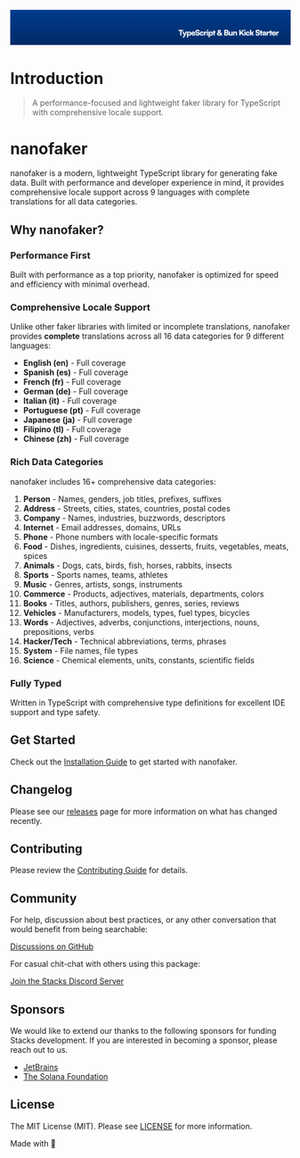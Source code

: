 <p align="center"><img src="https://github.com/stacksjs/nanofaker/blob/main/.github/art/cover.jpg?raw=true" alt="Social Card of this repo"></p>

# Introduction

> A performance-focused and lightweight faker library for TypeScript with comprehensive locale support.

# nanofaker

nanofaker is a modern, lightweight TypeScript library for generating fake data. Built with performance and developer experience in mind, it provides comprehensive locale support across 9 languages with complete translations for all data categories.

## Why nanofaker?

### Performance First
Built with performance as a top priority, nanofaker is optimized for speed and efficiency with minimal overhead.

### Comprehensive Locale Support
Unlike other faker libraries with limited or incomplete translations, nanofaker provides **complete** translations across all 16 data categories for 9 different languages:

- **English (en)** - Full coverage
- **Spanish (es)** - Full coverage
- **French (fr)** - Full coverage
- **German (de)** - Full coverage
- **Italian (it)** - Full coverage
- **Portuguese (pt)** - Full coverage
- **Japanese (ja)** - Full coverage
- **Filipino (tl)** - Full coverage
- **Chinese (zh)** - Full coverage

### Rich Data Categories

nanofaker includes 16+ comprehensive data categories:

1. **Person** - Names, genders, job titles, prefixes, suffixes
2. **Address** - Streets, cities, states, countries, postal codes
3. **Company** - Names, industries, buzzwords, descriptors
4. **Internet** - Email addresses, domains, URLs
5. **Phone** - Phone numbers with locale-specific formats
6. **Food** - Dishes, ingredients, cuisines, desserts, fruits, vegetables, meats, spices
7. **Animals** - Dogs, cats, birds, fish, horses, rabbits, insects
8. **Sports** - Sports names, teams, athletes
9. **Music** - Genres, artists, songs, instruments
10. **Commerce** - Products, adjectives, materials, departments, colors
11. **Books** - Titles, authors, publishers, genres, series, reviews
12. **Vehicles** - Manufacturers, models, types, fuel types, bicycles
13. **Words** - Adjectives, adverbs, conjunctions, interjections, nouns, prepositions, verbs
14. **Hacker/Tech** - Technical abbreviations, terms, phrases
15. **System** - File names, file types
16. **Science** - Chemical elements, units, constants, scientific fields

### Fully Typed
Written in TypeScript with comprehensive type definitions for excellent IDE support and type safety.

## Get Started

Check out the [Installation Guide](/install) to get started with nanofaker.

## Changelog

Please see our [releases](https://github.com/stacksjs/nanofaker/releases) page for more information on what has changed recently.

## Contributing

Please review the [Contributing Guide](https://github.com/stacksjs/contributing) for details.

## Community

For help, discussion about best practices, or any other conversation that would benefit from being searchable:

[Discussions on GitHub](https://github.com/stacksjs/nanofaker/discussions)

For casual chit-chat with others using this package:

[Join the Stacks Discord Server](https://discord.gg/stacksjs)

## Sponsors

We would like to extend our thanks to the following sponsors for funding Stacks development. If you are interested in becoming a sponsor, please reach out to us.

- [JetBrains](https://www.jetbrains.com/)
- [The Solana Foundation](https://solana.com/)

## License

The MIT License (MIT). Please see [LICENSE](https://github.com/stacksjs/nanofaker/tree/main/LICENSE.md) for more information.

Made with 💙
